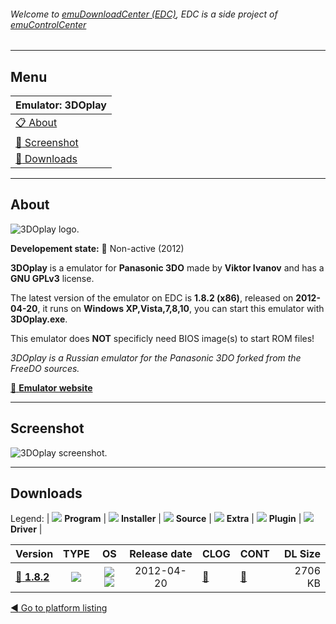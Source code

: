 ###### Welcome to [emuDownloadCenter (EDC)](https://github.com/PhoenixInteractiveNL/emuDownloadCenter/wiki/), EDC is a side project of [emuControlCenter](https://github.com/PhoenixInteractiveNL/emuControlCenter/wiki/)
***
## Menu
| **Emulator: 3DOplay** |
|:---------|
| [:clipboard: About](#about) |
| [:sunrise: Screenshot](#screenshot) |
| [:floppy_disk: Downloads](#downloads) |
***
## About
![](https://github.com/PhoenixInteractiveNL/emuDownloadCenter/wiki/images_emulator/3doplay_logo_200.jpg "3DOplay logo.")

**Developement state:** :red_circle: Non-active (2012)

**3DOplay** is a emulator for **Panasonic 3DO** made by **Viktor Ivanov** and has a **GNU GPLv3** license.

The latest version of the emulator on EDC is **1.8.2 (x86)**, released on **2012-04-20**, it runs on **Windows XP,Vista,7,8,10**, you can start this emulator with **3DOplay.exe**.

This emulator does **NOT** specificly need BIOS image(s) to start ROM files!

_3DOplay is a Russian emulator for the Panasonic 3DO forked from the FreeDO sources._

[:link: **Emulator website**](https://code.google.com/archive/p/3doplay/)
***
## Screenshot
![](https://raw.githubusercontent.com/PhoenixInteractiveNL/emuDownloadCenter/master/hooks/3doplay/emulator_screen_01.jpg "3DOplay screenshot.")
***
## Downloads
Legend:
| ![](https://raw.githubusercontent.com/wiki/PhoenixInteractiveNL/emuDownloadCenter/images_misc/icon_program_24.png) **Program** | 
![](https://raw.githubusercontent.com/wiki/PhoenixInteractiveNL/emuDownloadCenter/images_misc/icon_installer_24.png) **Installer** | 
![](https://raw.githubusercontent.com/wiki/PhoenixInteractiveNL/emuDownloadCenter/images_misc/icon_source_code_24.png) **Source** | 
![](https://raw.githubusercontent.com/wiki/PhoenixInteractiveNL/emuDownloadCenter/images_misc/icon_extra_24.png) **Extra** | 
![](https://raw.githubusercontent.com/wiki/PhoenixInteractiveNL/emuDownloadCenter/images_misc/icon_plugin_24.png) **Plugin** | 
![](https://raw.githubusercontent.com/wiki/PhoenixInteractiveNL/emuDownloadCenter/images_misc/icon_driver_24.png) **Driver** | 
 
| Version  | TYPE | OS | Release date  | CLOG | CONT | DL Size  |
|:---------|:----:|:--:|:-------------:|:-----|:-----|---------:|
| [:floppy_disk: **1.8.2**](https://github.com/PhoenixInteractiveNL/edc-repo0001/raw/master/3doplay/1.8.2.7z) | ![](https://raw.githubusercontent.com/wiki/PhoenixInteractiveNL/emuDownloadCenter/images_misc/icon_program_24.png) | ![](https://raw.githubusercontent.com/wiki/PhoenixInteractiveNL/emuDownloadCenter/images_misc/logo_windows_24.png)![](https://raw.githubusercontent.com/wiki/PhoenixInteractiveNL/emuDownloadCenter/images_misc/icon_32-bit_24.png) | 2012-04-20 | [:page_facing_up:](https://github.com/PhoenixInteractiveNL/edc-repo0001/blob/master/3doplay/1.8.2_changelog.txt) | [:mag_right:](https://github.com/PhoenixInteractiveNL/edc-repo0001/blob/master/3doplay/1.8.2_contents.txt) | 2706 KB |

[:arrow_backward: Go to platform listing](https://github.com/PhoenixInteractiveNL/emuDownloadCenter/wiki/EDC-Platform-List)
